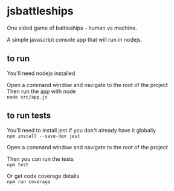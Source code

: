 # jsbattleships
One sided game of battleships - human vs machine.

A simple javascript console app that will run in nodejs.

## to run
You'll need nodejs installed

Open a command window and navigate to the root of the project  
Then run the app with node  
<code>node src/app.js</code>

## to run tests
You'll need to install jest if you don't already have it globally  
<code>npm install --save-dev jest</code>

Open a command window and navigate to the root of the project

Then you can run the tests  
<code>npm test</code>  

Or get code coverage details  
<code>npm run coverage</code>
